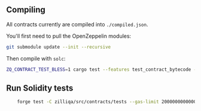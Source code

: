 ## Compiling

All contracts currently are compiled into `./compiled.json`.

You'll first need to pull the OpenZeppelin modules:

```sh
git submodule update --init --recursive
```

Then compile with `solc`:

```sh
ZQ_CONTRACT_TEST_BLESS=1 cargo test --features test_contract_bytecode -- contracts::tests::compile_all
```

## Run Solidity tests

```sh
    forge test -C zilliqa/src/contracts/tests --gas-limit 2000000000000 
```
